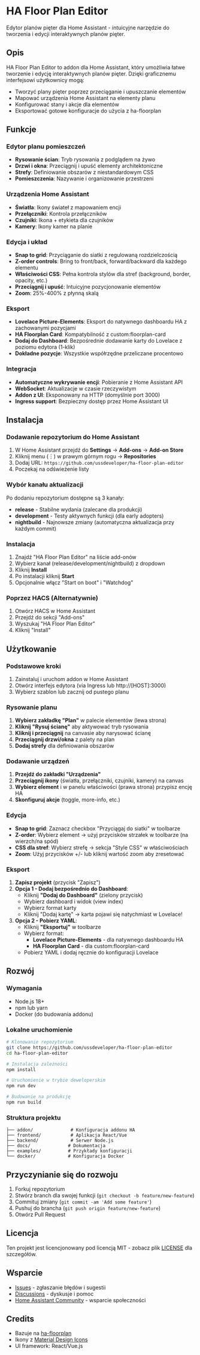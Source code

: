 # HA Floor Plan Editor

Edytor planów pięter dla Home Assistant - intuicyjne narzędzie do tworzenia i edycji interaktywnych planów pięter.

## Opis

HA Floor Plan Editor to addon dla Home Assistant, który umożliwia łatwe tworzenie i edycję interaktywnych planów pięter. Dzięki graficznemu interfejsowi użytkownicy mogą:

- Tworzyć plany pięter poprzez przeciąganie i upuszczanie elementów
- Mapować urządzenia Home Assistant na elementy planu
- Konfigurować stany i akcje dla elementów
- Eksportować gotowe konfiguracje do użycia z ha-floorplan

## Funkcje

### Edytor planu pomieszczeń
- **Rysowanie ścian**: Tryb rysowania z podglądem na żywo
- **Drzwi i okna**: Przeciągnij i upuść elementy architektoniczne
- **Strefy**: Definiowanie obszarów z niestandardowym CSS
- **Pomieszczenia**: Nazywanie i organizowanie przestrzeni

### Urządzenia Home Assistant
- **Światła**: Ikony świateł z mapowaniem encji
- **Przełączniki**: Kontrola przełączników
- **Czujniki**: Ikona + etykieta dla czujników
- **Kamery**: Ikony kamer na planie

### Edycja i układ
- **Snap to grid**: Przyciąganie do siatki z regulowaną rozdzielczością
- **Z-order controls**: Bring to front/back, forward/backward dla każdego elementu
- **Właściwości CSS**: Pełna kontrola stylów dla stref (background, border, opacity, etc.)
- **Przeciągnij i upuść**: Intuicyjne pozycjonowanie elementów
- **Zoom**: 25%-400% z płynną skalą

### Eksport
- **Lovelace Picture-Elements**: Eksport do natywnego dashboardu HA z zachowanymi pozycjami
- **HA Floorplan Card**: Kompatybilność z custom:floorplan-card
- **Dodaj do Dashboard**: Bezpośrednie dodawanie karty do Lovelace z poziomu edytora (1-klik)
- **Dokładne pozycje**: Wszystkie współrzędne przeliczane procentowo

### Integracja
- **Automatyczne wykrywanie encji**: Pobieranie z Home Assistant API
- **WebSocket**: Aktualizacje w czasie rzeczywistym
- **Addon z UI**: Eksponowany na HTTP (domyślnie port 3000)
- **Ingress support**: Bezpieczny dostęp przez Home Assistant UI

## Instalacja

### Dodawanie repozytorium do Home Assistant

1. W Home Assistant przejdź do **Settings** → **Add-ons** → **Add-on Store**
2. Kliknij menu (⋮) w prawym górnym rogu → **Repositories**
3. Dodaj URL: `https://github.com/ussdeveloper/ha-floor-plan-editor`
4. Poczekaj na odświeżenie listy

### Wybór kanału aktualizacji

Po dodaniu repozytorium dostępne są 3 kanały:

- **release** - Stabilne wydania (zalecane dla produkcji)
- **development** - Testy aktywnych funkcji (dla early adopters)
- **nightbuild** - Najnowsze zmiany (automatyczna aktualizacja przy każdym commit)

### Instalacja

1. Znajdź "HA Floor Plan Editor" na liście add-onów
2. Wybierz kanał (release/development/nightbuild) z dropdown
3. Kliknij **Install**
4. Po instalacji kliknij **Start**
5. Opcjonalnie włącz "Start on boot" i "Watchdog"

### Poprzez HACS (Alternatywnie)

1. Otwórz HACS w Home Assistant
2. Przejdź do sekcji "Add-ons"
3. Wyszukaj "HA Floor Plan Editor"
4. Kliknij "Install"

## Użytkowanie

### Podstawowe kroki
1. Zainstaluj i uruchom addon w Home Assistant
2. Otwórz interfejs edytora (via Ingress lub http://[HOST]:3000)
3. Wybierz szablon lub zacznij od pustego planu

### Rysowanie planu
1. **Wybierz zakładkę "Plan"** w palecie elementów (lewa strona)
2. **Kliknij "Rysuj ścianę"** aby aktywować tryb rysowania
3. **Kliknij i przeciągnij** na canvasie aby narysować ścianę
4. **Przeciągnij drzwi/okna** z palety na plan
5. **Dodaj strefy** dla definiowania obszarów

### Dodawanie urządzeń
1. **Przejdź do zakładki "Urządzenia"**
2. **Przeciągnij ikony** (światła, przełączniki, czujniki, kamery) na canvas
3. **Wybierz element** i w panelu właściwości (prawa strona) przypisz encję HA
4. **Skonfiguruj akcje** (toggle, more-info, etc.)

### Edycja
- **Snap to grid**: Zaznacz checkbox "Przyciągaj do siatki" w toolbarze
- **Z-order**: Wybierz element → użyj przycisków strzałek w toolbarze (na wierzch/na spód)
- **CSS dla stref**: Wybierz strefę → sekcja "Style CSS" w właściwościach
- **Zoom**: Użyj przycisków +/- lub kliknij wartość zoom aby zresetować

### Eksport
1. **Zapisz projekt** (przycisk "Zapisz")
2. **Opcja 1 - Dodaj bezpośrednio do Dashboard**:
   - Kliknij **"Dodaj do Dashboard"** (zielony przycisk)
   - Wybierz dashboard i widok (view index)
   - Wybierz format karty
   - Kliknij "Dodaj kartę" → karta pojawi się natychmiast w Lovelace!
3. **Opcja 2 - Pobierz YAML**:
   - Kliknij **"Eksportuj"** w toolbarze
   - Wybierz format:
     - **Lovelace Picture-Elements** - dla natywnego dashboardu HA
     - **HA Floorplan Card** - dla custom:floorplan-card
   - Pobierz YAML i dodaj ręcznie do konfiguracji Lovelace

## Rozwój

### Wymagania

- Node.js 18+
- npm lub yarn
- Docker (do budowania addonu)

### Lokalne uruchomienie

```bash
# Klonowanie repozytorium
git clone https://github.com/ussdeveloper/ha-floor-plan-editor
cd ha-floor-plan-editor

# Instalacja zależności
npm install

# Uruchomienie w trybie deweloperskim
npm run dev

# Budowanie na produkcję
npm run build
```

### Struktura projektu

```
├── addon/              # Konfiguracja addonu HA
├── frontend/           # Aplikacja React/Vue
├── backend/            # Serwer Node.js
├── docs/              # Dokumentacja
├── examples/          # Przykłady konfiguracji
└── docker/            # Konfiguracja Docker
```

## Przyczynianie się do rozwoju

1. Forkuj repozytorium
2. Stwórz branch dla swojej funkcji (`git checkout -b feature/new-feature`)
3. Commituj zmiany (`git commit -am 'Add some feature'`)
4. Pushuj do brancha (`git push origin feature/new-feature`)
5. Otwórz Pull Request

## Licencja

Ten projekt jest licencjonowany pod licencją MIT - zobacz plik [LICENSE](LICENSE) dla szczegółów.

## Wsparcie

- [Issues](https://github.com/ussdeveloper/ha-floor-plan-editor/issues) - zgłaszanie błędów i sugestii
- [Discussions](https://github.com/ussdeveloper/ha-floor-plan-editor/discussions) - dyskusje i pomoc
- [Home Assistant Community](https://community.home-assistant.io/) - wsparcie społeczności

## Credits

- Bazuje na [ha-floorplan](https://github.com/ExperienceLovelace/ha-floorplan)
- Ikony z [Material Design Icons](https://materialdesignicons.com/)
- UI framework: React/Vue.js